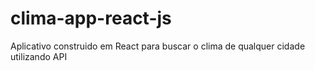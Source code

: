 # clima-app-react-js
Aplicativo construido em React para buscar o clima de qualquer cidade utilizando API
